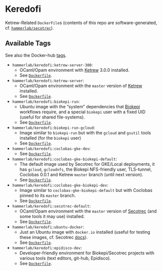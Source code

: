 Keredofi
========

Ketrew-Related `DockerFile`s (contents of this repo are software-generated, cf. 
[`hammerlab/secotrec`](https://github.com/hammerlab/secotrec)).

Available Tags
--------------

See also the Docker-hub [tags](https://hub.docker.com/r/hammerlab/keredofi/tags/).

* `hammerlab/keredofi:ketrew-server-300`:
    * OCaml/Opam environment with [Ketrew](https://github.com/hammerlab/ketrew) 3.0.0 installed.
    * See [`Dockerfile`](https://github.com/hammerlab/keredofi/blob/ketrew-server-300/Dockerfile).
* `hammerlab/keredofi:ketrew-server`:
    * OCaml/Opam environment with the `master` version of [Ketrew](https://github.com/hammerlab/ketrew) installed.
    * See [`Dockerfile`](https://github.com/hammerlab/keredofi/blob/ketrew-server/Dockerfile).
* `hammerlab/keredofi:biokepi-run`:
    * Ubuntu image with the “system” dependencies that [Biokepi](https://github.com/hammerlab/biokepi) workflows require, and a special `biokepi` user with a fixed UID (useful for shared file-systems).
    * See [`Dockerfile`](https://github.com/hammerlab/keredofi/blob/biokepi-run/Dockerfile).
* `hammerlab/keredofi:biokepi-run-gcloud`:
    * Image similar to `biokepi-run` but with the `gcloud` and `gsutil` tools installed (for the `biokepi` user)
    * See [`Dockerfile`](https://github.com/hammerlab/keredofi/blob/biokepi-run-gcloud/Dockerfile).
* `hammerlab/keredofi:coclobas-gke-dev`:
    * See [`Dockerfile`](https://github.com/hammerlab/keredofi/blob/coclobas-gke-dev/Dockerfile).
* `hammerlab/keredofi:coclobas-gke-biokepi-default`:
    * The default image used by Secotrec for GKE/Local deployments, it has `gcloud`, `gcloudnfs`, the Biokepi NFS-friendly user, TLS-tunnel, Coclobas 0.0.1 and Ketrew `master` branch (until next version).
    * See [`Dockerfile`](https://github.com/hammerlab/keredofi/blob/coclobas-gke-biokepi-default/Dockerfile).
* `hammerlab/keredofi:coclobas-gke-biokepi-dev`:
    * Image similar to `coclobas-gke-biokepi-default` but with Coclobas pinned to its `master` branch.
    * See [`Dockerfile`](https://github.com/hammerlab/keredofi/blob/coclobas-gke-biokepi-dev/Dockerfile).
* `hammerlab/keredofi:secotrec-default`:
    * OCaml/Opam environment with the `master` version of [Secotrec](https://github.com/hammerlab/secotrec) (and some tools it may use) installed.
    * See [`Dockerfile`](https://github.com/hammerlab/keredofi/blob/secotrec-default/Dockerfile).
* `hammerlab/keredofi:ubuntu-docker`:
    * Just an Ubuntu image with `docker.io` installed (useful for testing these images, cf. Secotrec [docs](https://github.com/hammerlab/secotrec#secotrec-make-dockerfiles)).
    * See [`Dockerfile`](https://github.com/hammerlab/keredofi/blob/ubuntu-docker/Dockerfile).
* `hammerlab/keredofi:epidisco-dev`:
    * Developer-friendly environment for Biokepi/Secotrec projects with various tools (text editors, git-hub, Epidisco).
    * See [`Dockerfile`](https://github.com/hammerlab/keredofi/blob/epidisco-dev/Dockerfile).
